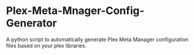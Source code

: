 # Plex-Meta-Mnager-Config-Generator
A python script to automatically generate Plex Meta Manager configuration files based on your plex libraries.
